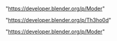 "https://developer.blender.org/p/Moder"

"https://developer.blender.org/p/Th3ho0d"

 
"https://developer.blender.org/p/Moder"


 
